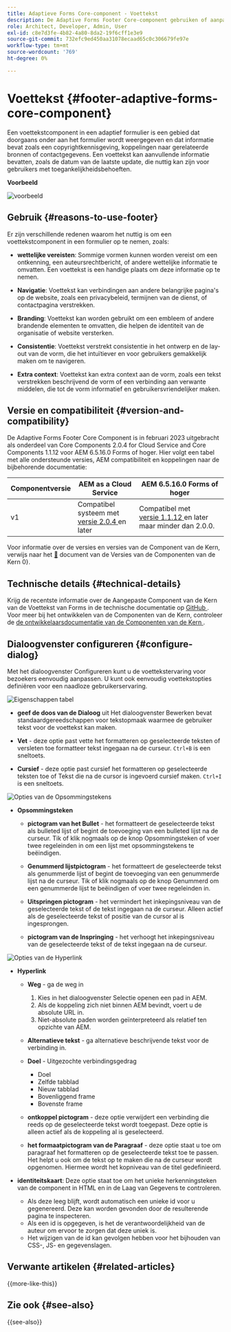 ```yaml
---
title: Adaptieve Forms Core-component - Voettekst
description: De Adaptive Forms Footer Core-component gebruiken of aanpassen.
role: Architect, Developer, Admin, User
exl-id: c8e7d3fe-4b82-4a80-8da2-19f6cff1e3e9
source-git-commit: 732efc9ed450aa31078ecaad65c0c306679fe97e
workflow-type: tm+mt
source-wordcount: '769'
ht-degree: 0%

---
```


# Voettekst {#footer-adaptive-forms-core-component}

Een voettekstcomponent in een adaptief formulier is een gebied dat doorgaans onder aan het formulier wordt weergegeven en dat informatie bevat zoals een copyrightkennisgeving, koppelingen naar gerelateerde bronnen of contactgegevens. Een voettekst kan aanvullende informatie bevatten, zoals de datum van de laatste update, die nuttig kan zijn voor gebruikers met toegankelijkheidsbehoeften.

**Voorbeeld**

![ voorbeeld ](/help/adaptive-forms/assets/footer.png)

## Gebruik {#reasons-to-use-footer}

Er zijn verschillende redenen waarom het nuttig is om een voettekstcomponent in een formulier op te nemen, zoals:

- **wettelijke vereisten**: Sommige vormen kunnen worden vereist om een ontkenning, een auteursrechtbericht, of andere wettelijke informatie te omvatten. Een voettekst is een handige plaats om deze informatie op te nemen.

- **Navigatie**: Voettekst kan verbindingen aan andere belangrijke pagina&#39;s op de website, zoals een privacybeleid, termijnen van de dienst, of contactpagina verstrekken.

- **Branding**: Voettekst kan worden gebruikt om een embleem of andere brandende elementen te omvatten, die helpen de identiteit van de organisatie of website versterken.

- **Consistentie**: Voettekst verstrekt consistentie in het ontwerp en de lay-out van de vorm, die het intuïtiever en voor gebruikers gemakkelijk maken om te navigeren.

- **Extra context**: Voettekst kan extra context aan de vorm, zoals een tekst verstrekken beschrijvend de vorm of een verbinding aan verwante middelen, die tot de vorm informatief en gebruikersvriendelijker maken.

## Versie en compatibiliteit {#version-and-compatibility}

De Adaptive Forms Footer Core Component is in februari 2023 uitgebracht als onderdeel van Core Components 2.0.4 for Cloud Service and Core Components 1.1.12 voor AEM 6.5.16.0 Forms of hoger. Hier volgt een tabel met alle ondersteunde versies, AEM compatibiliteit en koppelingen naar de bijbehorende documentatie:

| Componentversie | AEM as a Cloud Service | AEM 6.5.16.0 Forms of hoger |
|---|---|---|
| v1 | Compatibel systeem met <br>[ versie 2.0.4 ](/help/adaptive-forms/version.md) en later | Compatibel met <br>[ versie 1.1.12 ](/help/adaptive-forms/version.md) en later maar minder dan 2.0.0. |

Voor informatie over de versies en versies van de Component van de Kern, verwijs naar het [&#128279;](/help/adaptive-forms/version.md) document van de Versies van de Componenten van de Kern 0&rbrace;.

<!-- ## Sample Component Output {#sample-component-output}

To experience the Accordion Component as well as see examples of its configuration options as well as HTML and JSON output, visit the [Component Library](https://adobe.com/go/aem_cmp_library_accordion). -->

## Technische details {#technical-details}

Krijg de recentste informatie over de Aangepaste Component van de Kern van de Voettekst van Forms in de technische documentatie op [ GitHub ](https://github.com/adobe/aem-core-forms-components/tree/master/ui.af.apps/src/main/content/jcr_root/apps/core/fd/components/form/footer/v1/footer). Voor meer bij het ontwikkelen van de Componenten van de Kern, controleer de [ de ontwikkelaarsdocumentatie van de Componenten van de Kern ](/help/developing/overview.md).


## Dialoogvenster configureren {#configure-dialog}

Met het dialoogvenster Configureren kunt u de voettekstervaring voor bezoekers eenvoudig aanpassen. U kunt ook eenvoudig voettekstopties definiëren voor een naadloze gebruikerservaring.

![ Eigenschappen tabel ](/help/adaptive-forms/assets/footer_propertiestab.png)

- **geef de doos van de Dialoog** uit
Het dialoogvenster Bewerken bevat standaardgereedschappen voor tekstopmaak waarmee de gebruiker tekst voor de voettekst kan maken.

- **Vet** - deze optie past vette het formatteren op geselecteerde teksten of versleten toe   formatteer tekst ingegaan na de curseur. `Ctrl+B` is een sneltoets.

- **Cursief** - deze optie past cursief het formatteren op geselecteerde teksten toe of   Tekst die na de cursor is ingevoerd cursief maken. `Ctrl+I` is een sneltoets.

![ Opties van de Opsommingstekens ](/help/adaptive-forms/assets/footer_bullet.png)


- **Opsommingsteken**

   - **pictogram van het Bullet** - het formatteert de geselecteerde tekst als bulleted lijst of begint de toevoeging van een bulleted lijst na de curseur. Tik of klik nogmaals op de knop Opsommingsteken of voer twee regeleinden in om een lijst met opsommingstekens te beëindigen.

   - **Genummerd lijstpictogram** - het formatteert de geselecteerde tekst als genummerde lijst of begint de toevoeging van een genummerde lijst na de curseur. Tik of klik nogmaals op de knop Genummerd om een genummerde lijst te beëindigen of voer twee regeleinden in.

   - **Uitspringen pictogram** - het vermindert het inkepingsniveau van de geselecteerde tekst of de tekst ingegaan na de curseur. Alleen actief als de geselecteerde tekst of positie van de cursor al is ingesprongen.

   - **pictogram van de Inspringing** - het verhoogt het inkepingsniveau van de geselecteerde tekst of de tekst ingegaan na de curseur.

![ Opties van de Hyperlink ](/help/adaptive-forms/assets/footer_link.png)

- **Hyperlink**

   - **Weg** - ga de weg in
      1. Kies in het dialoogvenster Selectie openen een pad in AEM.
      1. Als de koppeling zich niet binnen AEM bevindt, voert u de absolute URL in.
      1. Niet-absolute paden worden geïnterpreteerd als relatief ten opzichte van AEM.

   - **Alternatieve tekst** - ga alternatieve beschrijvende tekst voor de verbinding in.

   - **Doel** - Uitgezochte verbindingsgedrag
      - Doel
      - Zelfde tabblad
      - Nieuw tabblad
      - Bovenliggend frame
      - Bovenste frame

   - **ontkoppel pictogram** - deze optie verwijdert een verbinding die reeds op de geselecteerde tekst wordt toegepast. Deze optie is alleen actief als de koppeling al is geselecteerd.

   - **het formaatpictogram van de Paragraaf** - deze optie staat u toe om paragraaf het formatteren op de geselecteerde tekst toe te passen. Het helpt u ook om de tekst op te maken die na de curseur wordt opgenomen. Hiermee wordt het kopniveau van de titel gedefinieerd.

- **identiteitskaart**: Deze optie staat toe om het unieke herkenningsteken van de component in HTML en in de Laag van Gegevens te controleren.

   - Als deze leeg blijft, wordt automatisch een unieke id voor u gegenereerd. Deze kan worden gevonden door de resulterende pagina te inspecteren.
   - Als een id is opgegeven, is het de verantwoordelijkheid van de auteur om ervoor te zorgen dat deze uniek is.
   - Het wijzigen van de id kan gevolgen hebben voor het bijhouden van CSS-, JS- en gegevenslagen.

<!--

## Related article {#related-article}

* [Create a standalone Adaptive Form](https://experienceleague.adobe.com/docs/experience-manager-cloud-service/content/forms/adaptive-forms-authoring/authoring-adaptive-forms-core-components/create-an-adaptive-form-on-forms-cs/creating-adaptive-form-core-components.html?lang=nl-NL)

-->

## Verwante artikelen {#related-articles}

{{more-like-this}}

## Zie ook {#see-also}

{{see-also}}
